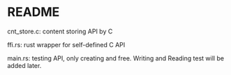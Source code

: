 # README

cnt_store.c: content storing API by C

ffi.rs: rust wrapper for self-defined C API

main.rs: testing API, only creating and free. Writing and Reading test will be added later.
